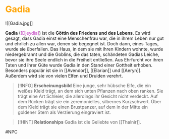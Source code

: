 # <font color = "orange">Gadia</font>

![[Gadia.jpg]]

**Gadia** (<font color = be32bc>[Djeydia]</font>) ist die **Göttin des Friedens und des Lebens**. Es wird gesagt, dass Gadia einst eine Menschenfrau war, die in ihrem Leben nur gut und ehrlich zu allen war, denen sie begegnet ist. Doch dann, eines Tages, wurde sie überfallen. Das Haus, in dem sie mit ihren Kindern wohnte, wurde niedergebrannt und die Goblins, die das taten, schändeten Gadias Leiche, bevor sie ihre Seele endlich in die Freiheit entließen. Aus Ehrfurcht vor ihren Taten und ihrer Güte wurde Gadia in den Stand einer Gottheit erhoben. Besonders populär ist sie in [[Avendor]], [[Elarian]] und [[Aeryn]]. Außerdem wird sie von vielen Elfen und Druiden verehrt.

>[!INFO] **Erscheinungsbild**
>Eine junge, sehr hübsche Elfe, die ein weißes Kleid trägt, an dem sich unten Pflanzen nach oben ranken. Sie trägt eine Art Schleier, die allerdings ihr Gesicht nicht verdeckt. Auf dem Rücken trägt sie ein zeremonielles, silbernes Kurzschwert. Über dem Kleid trägt sie einen Brustpanzer, auf dem in der Mitte ein goldener Stern als Verzierung eingraviert ist.

>[!HINT] **Relationships**
Gadia ist die Geliebte von [[Thalnir]].

#NPC